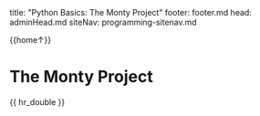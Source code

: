 <frontmatter>
title: "Python Basics: The Monty Project"
footer: footer.md
head: adminHead.md
siteNav: programming-sitenav.md
</frontmatter>

<include src="../../common/header.md" />

<div class="website-content" id="main">
<div id="toc">

{{home↑}}
  
</div>
<div id="main">

# The Monty Project

<include src="../monty/monty.mbdf" />{{ hr_double }}

</div>
</div>
